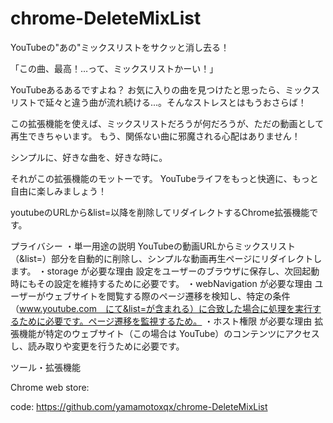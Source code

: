 # chrome-DeleteMixList

YouTubeの"あの"ミックスリストをサクッと消し去る！

「この曲、最高！…って、ミックスリストかーい！」

YouTubeあるあるですよね？
お気に入りの曲を見つけたと思ったら、ミックスリストで延々と違う曲が流れ続ける...。そんなストレスとはもうおさらば！

この拡張機能を使えば、ミックスリストだろうが何だろうが、ただの動画として再生できちゃいます。
もう、関係ない曲に邪魔される心配はありません！

シンプルに、好きな曲を、好きな時に。

それがこの拡張機能のモットーです。
YouTubeライフをもっと快適に、もっと自由に楽しみましょう！

youtubeのURLから&list=以降を削除してリダイレクトするChrome拡張機能です。

プライバシー
・単一用途の説明
  YouTubeの動画URLからミックスリスト（&list=）部分を自動的に削除し、シンプルな動画再生ページにリダイレクトします。
・storage が必要な理由
  設定をユーザーのブラウザに保存し、次回起動時にもその設定を維持するために必要です。
・webNavigation が必要な理由
  ユーザーがウェブサイトを閲覧する際のページ遷移を検知し、特定の条件（www.youtube.com　にて&list=が含まれる）に合致した場合に処理を実行するために必要です。ページ遷移を監視するため。
・ホスト権限 が必要な理由
  拡張機能が特定のウェブサイト（この場合は YouTube）のコンテンツにアクセスし、読み取りや変更を行うために必要です。

ツール・拡張機能

Chrome web store: 

code: https://github.com/yamamotoxqx/chrome-DeleteMixList

